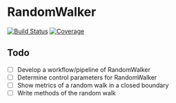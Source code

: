 # RandomWalker

[![Build Status](https://github.com/fieldofnodes/RandomWalker.jl/workflows/CI/badge.svg)](https://github.com/fieldofnodes/RandomWalker.jl/actions)
[![Coverage](https://codecov.io/gh/fieldofnodes/RandomWalker.jl/branch/master/graph/badge.svg)](https://codecov.io/gh/fieldofnodes/RandomWalker.jl)


## Todo
- [ ] Develop a workflow/pipeline of RandomWalker
- [ ] Determine control parameters for RandomWalker
- [ ] Show metrics of a random walk in a closed boundary
- [ ] Write methods of the random walk
